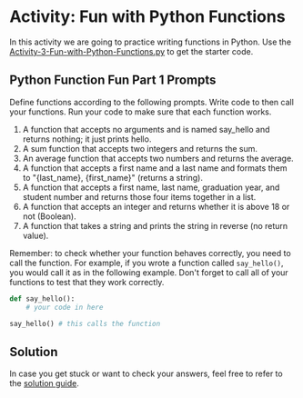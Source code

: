 
# Activity: Fun with Python Functions

In this activity we are going to practice writing functions in Python. Use the [Activity-3-Fun-with-Python-Functions.py](Activity_3_Fun_with_Python_Functions.py) to get the starter code.

## Python Function Fun Part 1 Prompts

Define functions according to the following prompts. Write code to then call your functions. Run your code to make sure that each function works.

1. A function that accepts no arguments and is named say_hello and returns nothing; it just prints hello.
2. A sum function that accepts two integers and returns the sum.
3. An average function that accepts two numbers and returns the average.
4. A function that accepts a first name and a last name and formats them to "{last_name}, {first_name}" (returns a string).
5. A function that accepts a first name, last name, graduation year, and student number and returns those four items together in a list.
6. A function that accepts an integer and returns whether it is above 18 or not (Boolean).
7. A function that takes a string and prints the string in reverse (no return value).

Remember: to check whether your function behaves correctly, you need to call the function. For example, if you wrote a function called `say_hello()`, you would call it as in the following example. Don't forget to call all of your functions to test that they work correctly.

```python
def say_hello():
    # your code in here

say_hello() # this calls the function
```

## Solution

In case you get stuck or want to check your answers, feel free to refer to the [solution guide](https://replit.com/@SD-Team/1013-solution#main.py).
